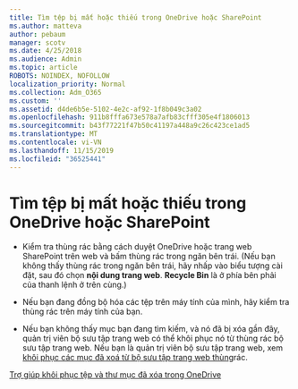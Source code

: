 ```yaml
---
title: Tìm tệp bị mất hoặc thiếu trong OneDrive hoặc SharePoint
ms.author: matteva
author: pebaum
manager: scotv
ms.date: 4/25/2018
ms.audience: Admin
ms.topic: article
ROBOTS: NOINDEX, NOFOLLOW
localization_priority: Normal
ms.collection: Adm_O365
ms.custom: ''
ms.assetid: d4de6b5e-5102-4e2c-af92-1f8b049c3a02
ms.openlocfilehash: 911b8fffa673e578a7afb83cfff305e4f1806013
ms.sourcegitcommit: b43f77221f47b50c41197a448a9c26c423ce1ad5
ms.translationtype: MT
ms.contentlocale: vi-VN
ms.lasthandoff: 11/15/2019
ms.locfileid: "36525441"
---
```

# <a name="find-lost-or-missing-files-in-onedrive-or-sharepoint"></a>Tìm tệp bị mất hoặc thiếu trong OneDrive hoặc SharePoint

- Kiểm tra thùng rác bằng cách duyệt OneDrive hoặc trang web SharePoint trên web và bấm thùng rác trong ngăn bên trái. (Nếu bạn không thấy thùng rác trong ngăn bên trái, hãy nhấp vào biểu tượng cài đặt, sau đó chọn **nội dung trang web**. **Recycle Bin** là ở phía bên phải của thanh lệnh ở trên cùng.) 
    
- Nếu bạn đang đồng bộ hóa các tệp trên máy tính của mình, hãy kiểm tra thùng rác trên máy tính của bạn. 
    
- Nếu bạn không thấy mục bạn đang tìm kiếm, và nó đã bị xóa gần đây, quản trị viên bộ sưu tập trang web có thể khôi phục nó từ thùng rác bộ sưu tập trang web. Nếu bạn là quản trị viên bộ sưu tập trang web, xem [khôi phục các mục đã xoá từ bộ sưu tập trang web thùng](https://go.microsoft.com/fwlink/?linkid=866439)rác.
    
[Trợ giúp khôi phục tệp và thư mục đã xóa trong OneDrive](https://go.microsoft.com/fwlink/?linkid=872872)
  

